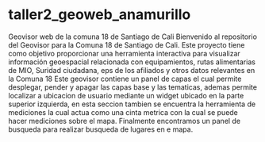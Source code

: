 # taller2_geoweb_anamurillo
Geovisor web de la comuna 18 de Santiago de Cali
Bienvenido al repositorio del Geovisor para la Comuna 18 de Santiago de Cali. Este proyecto tiene como objetivo proporcionar una herramienta interactiva para visualizar información geoespacial relacionada con equipamientos, rutas alimentarias de MIO, Suridad ciudadana, eps de los afiliados y otros datos relevantes en la Comuna 18
Este geovisor contiene un panel de capas el cual permite desplegar, pender y apagar las capas base y las tematicas, ademas permite localizar a ubicacion de usuario mediante un widget ubicado en la parte superior izquierda, en esta seccion tambien se encuentra la herramienta de mediciones la cual actua como una cinta metrica con la cual se puede hacer mediciones sobre el mapa. Finalmente encontramos un panel de busqueda para realizar busqueda de lugares en e mapa. 

